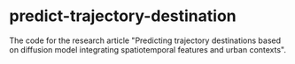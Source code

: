 # predict-trajectory-destination
The code for the research article "Predicting trajectory destinations based on diffusion model integrating spatiotemporal features and urban contexts".

